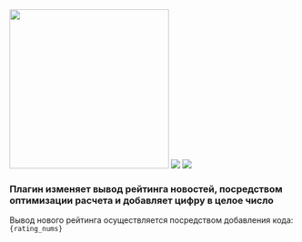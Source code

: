 <img style="width: 280px; height: 280px;" src="https://storea.ru/engine/skins/images/rating.png">
<img src="https://img.shields.io/badge/-DLE%2015.*-brightgreen">
<img src="https://img.shields.io/badge/-BETA Version 1.0-red">


### Плагин изменяет вывод рейтинга новостей, посредством оптимизации расчета и добавляет цифру в целое число

Вывод нового рейтинга осуществляется посредством добавления кода:
<code>{rating_nums}</code>
